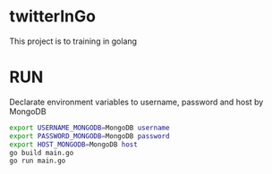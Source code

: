 # twitterInGo
This project is to training in golang

# RUN
Declarate environment variables to username, password and host by MongoDB

```sh
export USERNAME_MONGODB=MongoDB username
export PASSWORD_MONGODB=MongoDB password
export HOST_MONGODB=MongoDB host
go build main.go
go run main.go
```